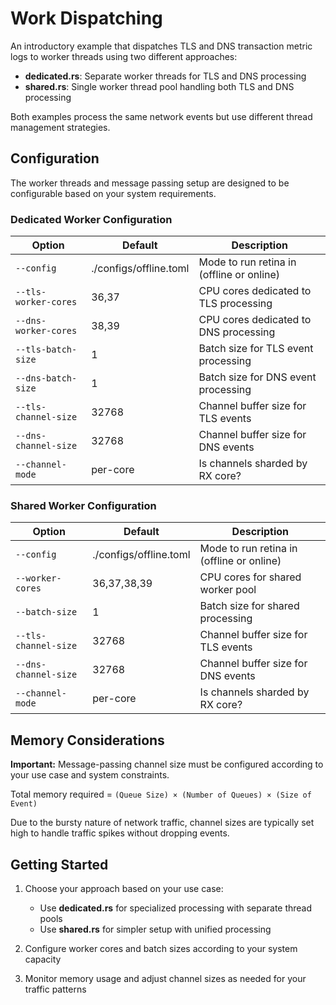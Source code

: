 # Work Dispatching

An introductory example that dispatches TLS and DNS transaction metric logs to worker threads using two different approaches:

- **dedicated.rs**: Separate worker threads for TLS and DNS processing
- **shared.rs**: Single worker thread pool handling both TLS and DNS processing

Both examples process the same network events but use different thread management strategies.

## Configuration

The worker threads and message passing setup are designed to be configurable based on your system requirements.

### Dedicated Worker Configuration

| Option | Default | Description |
|--------|---------|-------------|
| `--config` | ./configs/offline.toml | Mode to run retina in (offline or online) |
| `--tls-worker-cores` | 36,37 | CPU cores dedicated to TLS processing |
| `--dns-worker-cores` | 38,39 | CPU cores dedicated to DNS processing |
| `--tls-batch-size` | 1 | Batch size for TLS event processing |
| `--dns-batch-size` | 1 | Batch size for DNS event processing |
| `--tls-channel-size` | 32768 | Channel buffer size for TLS events |
| `--dns-channel-size` | 32768 | Channel buffer size for DNS events |
| `--channel-mode` | per-core | Is channels sharded by RX core? |

### Shared Worker Configuration

| Option | Default | Description |
|--------|---------|-------------|
| `--config` | ./configs/offline.toml | Mode to run retina in (offline or online) |
| `--worker-cores` | 36,37,38,39 | CPU cores for shared worker pool |
| `--batch-size` | 1 | Batch size for shared processing |
| `--tls-channel-size` | 32768 | Channel buffer size for TLS events |
| `--dns-channel-size` | 32768 | Channel buffer size for DNS events |
| `--channel-mode` | per-core | Is channels sharded by RX core? |

## Memory Considerations

**Important:** Message-passing channel size must be configured according to your use case and system constraints.

Total memory required = `(Queue Size) × (Number of Queues) × (Size of Event)`

Due to the bursty nature of network traffic, channel sizes are typically set high to handle traffic spikes without dropping events.

## Getting Started

1. Choose your approach based on your use case:
   - Use **dedicated.rs** for specialized processing with separate thread pools
   - Use **shared.rs** for simpler setup with unified processing

2. Configure worker cores and batch sizes according to your system capacity

3. Monitor memory usage and adjust channel sizes as needed for your traffic patterns